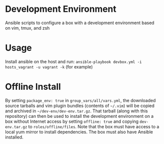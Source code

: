 Development Environment
===========================
Ansible scripts to configure a box with a development environment based on
vim, tmux, and zsh

# Usage
Install ansible on the host and run:
 `ansible-playbook devbox.yml -i hosts_vagrant -u vagrant -k` (for example)

# Offline Install
By setting `package_env: true` in `group_vars/all/vars.yml`, the downloaded
source tarballs and vim plugin bundles (contents of `~/.vim`) will be copied
and archived in `~/dev-env/dev-env.tar.gz`. That tarball (along with this
repository) can then be used to install the development environment on a box
without Internet access by setting `offline: true` and copying `dev-env.tar.gz`
to `roles/offline/files`. Note that the box must have access to a local yum
mirror to install dependencies. The box must also have Ansible installed.
